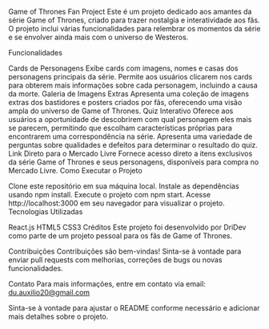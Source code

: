 Game of Thrones Fan Project
Este é um projeto dedicado aos amantes da série Game of Thrones, criado para trazer nostalgia e interatividade aos fãs. O projeto inclui várias funcionalidades para relembrar os momentos da série e se envolver ainda mais com o universo de Westeros.

Funcionalidades

Cards de Personagens
Exibe cards com imagens, nomes e casas dos personagens principais da série.
Permite aos usuários clicarem nos cards para obterem mais informações sobre cada personagem, incluindo a causa da morte.
Galeria de Imagens Extras
Apresenta uma coleção de imagens extras dos bastidores e posters criados por fãs, oferecendo uma visão ampla do universo de Game of Thrones.
Quiz Interativo
Oferece aos usuários a oportunidade de descobrirem com qual personagem eles mais se parecem, permitindo que escolham características próprias para encontrarem uma correspondência na série.
Apresenta uma variedade de perguntas sobre qualidades e defeitos para determinar o resultado do quiz.
Link Direto para o Mercado Livre
Fornece acesso direto a itens exclusivos da série Game of Thrones e seus personagens, disponíveis para compra no Mercado Livre.
Como Executar o Projeto

Clone este repositório em sua máquina local.
Instale as dependências usando npm install.
Execute o projeto com npm start.
Acesse http://localhost:3000 em seu navegador para visualizar o projeto.
Tecnologias Utilizadas

React.js
HTML5
CSS3
Créditos
Este projeto foi desenvolvido por DriDev como parte de um projeto pessoal para os fãs de Game of Thrones.

Contribuições
Contribuições são bem-vindas! Sinta-se à vontade para enviar pull requests com melhorias, correções de bugs ou novas funcionalidades.

Contato
Para mais informações, entre em contato via email: du.auxilio20@gmail.com

Sinta-se à vontade para ajustar o README conforme necessário e adicionar mais detalhes sobre o projeto.